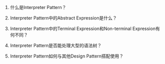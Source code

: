 

1. 什么是Interpreter Pattern？

2. Interpreter Pattern中的Abstract Expression是什么？

3. Interpreter Pattern中的Terminal Expression和Non-terminal Expression有何不同？

4. Interpreter Pattern是否能处理大型的语法树？

5. Interpreter Pattern如何与其他Design Pattern搭配使用？